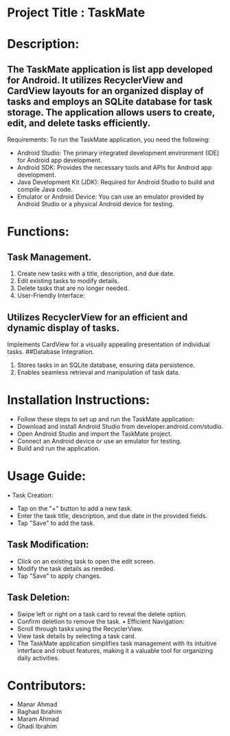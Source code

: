 # Project Title :  TaskMate


# Description:
## The TaskMate application is list app developed for Android. It utilizes RecyclerView and CardView layouts for an organized display of tasks and employs an SQLite database for task storage. The application allows users to create, edit, and delete tasks efficiently.
Requirements:
To run the TaskMate application, you need the following:
-	Android Studio: The primary integrated development environment (IDE) for Android app development.
-	Android SDK: Provides the necessary tools and APIs for Android app development.
-	Java Development Kit (JDK): Required for Android Studio to build and compile Java code.
-	Emulator or Android Device: You can use an emulator provided by Android Studio or a physical Android device for testing.
# Functions:
## Task Management.
1.	Create new tasks with a title, description, and due date.
2.	Edit existing tasks to modify details.
3.	Delete tasks that are no longer needed.
4.	User-Friendly Interface:
## Utilizes RecyclerView for an efficient and dynamic display of tasks.
Implements CardView for a visually appealing presentation of individual tasks.
##Database Integration.
1.	Stores tasks in an SQLite database, ensuring data persistence.
2.	Enables seamless retrieval and manipulation of task data.
# Installation Instructions:
-	Follow these steps to set up and run the TaskMate application:
-	Download and install Android Studio from developer.android.com/studio.
-	Open Android Studio and import the TaskMate project.
-	Connect an Android device or use an emulator for testing.
-	Build and run the application.
# Usage Guide:
•	Task Creation:
-	Tap on the "+" button to add a new task.
-	Enter the task title, description, and due date in the provided fields.
-	Tap "Save" to add the task.
## Task Modification:

-	Click on an existing task to open the edit screen.
-	Modify the task details as needed.
-	Tap "Save" to apply changes.
##	Task Deletion:
-	Swipe left or right on a task card to reveal the delete option.
-	Confirm deletion to remove the task.
•	Efficient Navigation:
-	Scroll through tasks using the RecyclerView.
-	View task details by selecting a task card.
-	The TaskMate application simplifies task management with its intuitive interface and robust features, making it a valuable tool for organizing daily activities.
  
# Contributors:
-	Manar Ahmad
-	Raghad Ibrahim
-	Maram Ahmad
-	Ghadi Ibrahim
